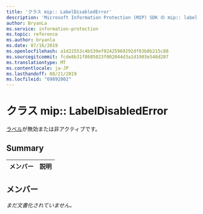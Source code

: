 ```yaml
---
title: 'クラス mip:: LabelDisabledError'
description: 'Microsoft Information Protection (MIP) SDK の mip:: labeldisablederror クラスについて説明します。'
author: BryanLa
ms.service: information-protection
ms.topic: reference
ms.author: bryanla
ms.date: 07/16/2019
ms.openlocfilehash: a1d22553c4b539ef02425969292df83b0b215c88
ms.sourcegitcommit: fcde8b31f8685023f002044d3a1d1903e548d207
ms.translationtype: MT
ms.contentlocale: ja-JP
ms.lasthandoff: 08/21/2019
ms.locfileid: "69892802"
---
```

# <a name="class-miplabeldisablederror"></a>クラス mip:: LabelDisabledError 
[ラベル](class_mip_label.md)が無効または非アクティブです。
  
## <a name="summary"></a>Summary
 メンバー                        | 説明                                
--------------------------------|---------------------------------------------
  
## <a name="members"></a>メンバー
_まだ文書化されていません。_

